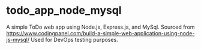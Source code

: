# todo_app_node_mysql
A simple ToDo web app using Node.js, Express.js, and MySql.  Sourced from https://www.codingpanel.com/build-a-simple-web-application-using-node-js-mysql/
  Used for DevOps testing purposes. 
